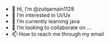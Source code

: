 - 👋 Hi, I’m @zulqarnain1128
- 👀 I’m interested in Ui/Ux
- 🌱 I’m currently learning java
- 💞️ I’m looking to collaborate on ...
- 📫 How to reach me through my email 

<!---
zulqarnain1128/zulqarnain1128 is a ✨ special ✨ repository because its `README.md` (this file) appears on your GitHub profile.
You can click the Preview link to take a look at your changes.
--->
